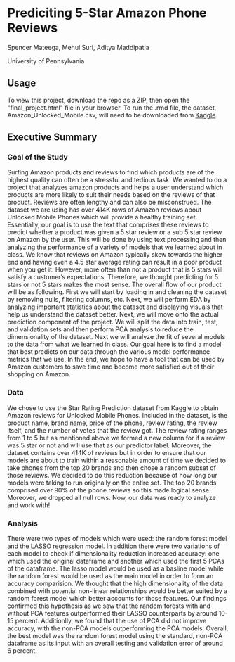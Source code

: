 # Prediciting 5-Star Amazon Phone Reviews

Spencer Mateega, Mehul Suri, Aditya Maddipatla

University of Pennsylvania 

## Usage

To view this project, download the repo as a ZIP, then open the "final_project.html" file in your browser. To run the .rmd file, the dataset, Amazon_Unlocked_Mobile.csv, will need to be downloaded from <a href="https://www.kaggle.com/code/rajatagg/star-rating-prediction-part-1/input" target="_blank">Kaggle</a>.

## Executive Summary

### Goal of the Study

Surfing Amazon products and reviews to find which products are of the highest quality can often be a stressful and tedious task. We wanted to do a project that analyzes amazon products and helps a user understand which products are more likely to suit their needs based on the reviews of that product. Reviews are often lengthy and can also be misconstrued. The dataset we are using has over 414K rows of Amazon reviews about Unlocked Mobile Phones which will provide a healthy training set. Essentially, our goal is to use the text that comprises these reviews to predict whether a product was given a 5 star review or a sub 5 star review on Amazon by the user. This will be done by using text processing and then analyzing the performance of a variety of models that we learned about in class. We know that reviews on Amazon typically skew towards the higher end and having even a 4.5 star average rating can result in a poor product when you get it. However, more often than not a product that is 5 stars will satisfy a customer’s expectations. Therefore, we thought predicting for 5 stars or not 5 stars makes the most sense. The overall flow of our product will be as following. First we will start by loading in and cleaning the dataset by removing nulls, filtering columns, etc. Next, we will perform EDA by analyzing important statistics about the dataset and displaying visuals that help us understand the dataset better. Next, we will move onto the actual prediction component of the project. We will split the data into train, test, and validation sets and then perform PCA analysis to reduce the dimensionality of the dataset. Next we will analyze the fit of several models to the data from what we learned in class. Our goal here is to find a model that best predicts on our data through the various model performance metrics that we use. In the end, we hope to have a tool that can be used by Amazon customers to save time and become more satisfied out of their shopping on Amazon.

### Data 

We chose to use the Star Rating Prediction dataset from Kaggle to obtain Amazon reviews for Unlocked Mobile Phones. Included in the dataset, is the product name, brand name, price of the phone, review rating, the review itself, and the number of votes that the review got. The review rating ranges from 1 to 5 but as mentioned above we formed a new column for if a review was 5 star or not and will use that as our predictor label. Moreover, the dataset contains over 414K of reviews but in order to ensure that our models are about to train within a reasonable amount of time we decided to take phones from the top 20 brands and then chose a random subset of those reviews. We decided to do this reduction because of how long our models were taking to run originally on the entire set. The top 20 brands comprised over 90% of the phone reviews so this made logical sense. Moreover, we dropped all null rows. Now, our data was ready to analyze and work with!

### Analysis

There were two types of models which were used: the random forest model and the LASSO regression model. In addition there were two variations of each model to check if dimensionality reduction increased accuracy: one which used the original dataframe and another which used the first 5 PCAs of the dataframe. The lasso model would be used as a basline model while the random forest would be used as the main model in order to form an accuracy comparision. We thought that the high dimensionality of the data combined with potential non-linear relationships would be better suited by a random forest model which better accounts for those features. Our findings confirmed this hypothesis as we saw that the random forests with and without PCA features outperformed their LASSO counterparts by around 10-15 percent. Additionlly, we found that the use of PCA did not improve accuracy, with the non-PCA models outperforming the PCA models. Overall, the best model was the random forest model using the standard, non-PCA dataframe as its input with an overall testing and validation error of around 6 percent.
